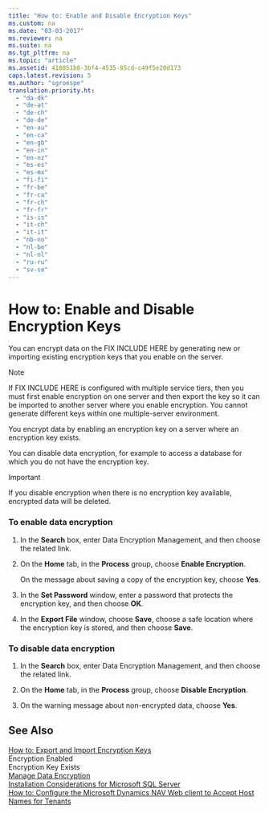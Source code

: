 ```yaml
---
title: "How to: Enable and Disable Encryption Keys"
ms.custom: na
ms.date: "03-03-2017"
ms.reviewer: na
ms.suite: na
ms.tgt_pltfrm: na
ms.topic: "article"
ms.assetid: 418851b8-3bf4-4535-85cd-c49f5e20d173
caps.latest.revision: 5
ms.author: "sgroespe"
translation.priority.ht: 
  - "da-dk"
  - "de-at"
  - "de-ch"
  - "de-de"
  - "en-au"
  - "en-ca"
  - "en-gb"
  - "en-in"
  - "en-nz"
  - "es-es"
  - "es-mx"
  - "fi-fi"
  - "fr-be"
  - "fr-ca"
  - "fr-ch"
  - "fr-fr"
  - "is-is"
  - "it-ch"
  - "it-it"
  - "nb-no"
  - "nl-be"
  - "nl-nl"
  - "ru-ru"
  - "sv-se"
---
```

# How to: Enable and Disable Encryption Keys
You can encrypt data on the FIX INCLUDE HERE<!--[!INCLUDE[nav_server](../BusinessFunctionality/IntegratingWithMicrosoftOffice/includes/nav_server_md.md)] --> by generating new or importing existing encryption keys that you enable on the server.  
  
> [!NOTE]  
>  If FIX INCLUDE HERE<!--[!INCLUDE[dyn_nav](../ApplicationDesign/includes/dyn_nav_md.md)] --> is configured with multiple service tiers, then you must first enable encryption on one server and then export the key so it can be imported to another server where you enable encryption. You cannot generate different keys within one multiple\-server environment.  
  
 You encrypt data by enabling an encryption key on a server where an encryption key exists.  
  
 You can disable data encryption, for example to access a database for which you do not have the encryption key.  
  
> [!IMPORTANT]  
>  If you disable encryption when there is no encryption key available, encrypted data will be deleted.  
  
### To enable data encryption  
  
1.  In the **Search** box, enter Data Encryption Management, and then choose the related link.  
  
2.  On the **Home** tab, in the **Process** group, choose **Enable Encryption**.  
  
     On the message about saving a copy of the encryption key, choose **Yes**.  
  
3.  In the **Set Password** window, enter a password that protects the encryption key, and then choose **OK**.  
  
4.  In the **Export File** window, choose **Save**, choose a safe location where the encryption key is stored, and then choose **Save**.  
  
### To disable data encryption  
  
1.  In the **Search** box, enter Data Encryption Management, and then choose the related link.  
  
2.  On the **Home** tab, in the **Process** group, choose **Disable Encryption**.  
  
3.  On the warning message about non\-encrypted data, choose **Yes**.  
  
## See Also  
 [How to: Export and Import Encryption Keys](../SetupAndAdministration/how-to-export-and-import-encryption-keys.md)   
 Encryption Enabled   
 Encryption Key Exists   
 [Manage Data Encryption](../SetupAndAdministration/manage-data-encryption.md)   
 [Installation Considerations for Microsoft SQL Server](../Topic/Installation%20Considerations%20for%20Microsoft%20SQL%20Server.md)   
 [How to: Configure the Microsoft Dynamics NAV Web client to Accept Host Names for Tenants](../Topic/How%20to:%20Configure%20the%20Microsoft%20Dynamics%20NAV%20Web%20client%20to%20Accept%20Host%20Names%20for%20Tenants.md)